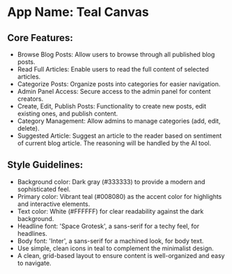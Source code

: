 # **App Name**: Teal Canvas

## Core Features:

- Browse Blog Posts: Allow users to browse through all published blog posts.
- Read Full Articles: Enable users to read the full content of selected articles.
- Categorize Posts: Organize posts into categories for easier navigation.
- Admin Panel Access: Secure access to the admin panel for content creators.
- Create, Edit, Publish Posts: Functionality to create new posts, edit existing ones, and publish content.
- Category Management: Allow admins to manage categories (add, edit, delete).
- Suggested Article: Suggest an article to the reader based on sentiment of current blog article. The reasoning will be handled by the AI tool.

## Style Guidelines:

- Background color: Dark gray (#333333) to provide a modern and sophisticated feel.
- Primary color: Vibrant teal (#008080) as the accent color for highlights and interactive elements.
- Text color: White (#FFFFFF) for clear readability against the dark background.
- Headline font: 'Space Grotesk', a sans-serif for a techy feel, for headlines.
- Body font: 'Inter', a sans-serif for a machined look, for body text.
- Use simple, clean icons in teal to complement the minimalist design.
- A clean, grid-based layout to ensure content is well-organized and easy to navigate.